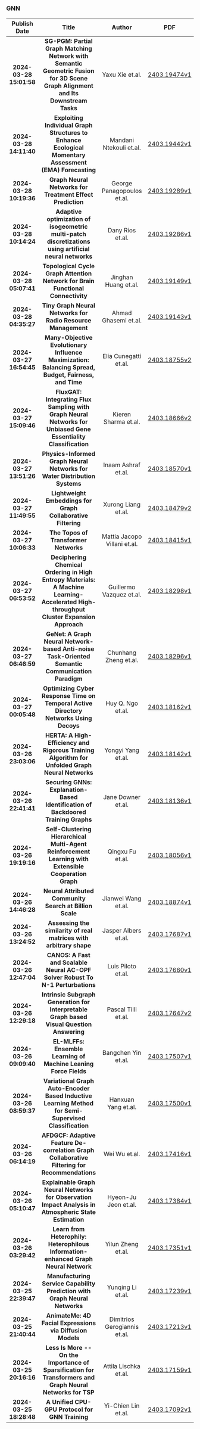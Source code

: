 
### GNN
|Publish Date|Title|Author|PDF|Code|
| :---: | :---: | :---: | :---: | :---: |
|**2024-03-28 15:01:58**|**SG-PGM: Partial Graph Matching Network with Semantic Geometric Fusion   for 3D Scene Graph Alignment and Its Downstream Tasks**|Yaxu Xie et.al.|[2403.19474v1](http://arxiv.org/abs/2403.19474v1)|[link](https://github.com/dfki-av/sg-pgm)|
|**2024-03-28 14:11:40**|**Exploiting Individual Graph Structures to Enhance Ecological Momentary   Assessment (EMA) Forecasting**|Mandani Ntekouli et.al.|[2403.19442v1](http://arxiv.org/abs/2403.19442v1)|null|
|**2024-03-28 10:19:36**|**Graph Neural Networks for Treatment Effect Prediction**|George Panagopoulos et.al.|[2403.19289v1](http://arxiv.org/abs/2403.19289v1)|null|
|**2024-03-28 10:14:24**|**Adaptive optimization of isogeometric multi-patch discretizations using   artificial neural networks**|Dany Rios et.al.|[2403.19286v1](http://arxiv.org/abs/2403.19286v1)|null|
|**2024-03-28 05:07:41**|**Topological Cycle Graph Attention Network for Brain Functional   Connectivity**|Jinghan Huang et.al.|[2403.19149v1](http://arxiv.org/abs/2403.19149v1)|null|
|**2024-03-28 04:35:27**|**Tiny Graph Neural Networks for Radio Resource Management**|Ahmad Ghasemi et.al.|[2403.19143v1](http://arxiv.org/abs/2403.19143v1)|null|
|**2024-03-27 16:54:45**|**Many-Objective Evolutionary Influence Maximization: Balancing Spread,   Budget, Fairness, and Time**|Elia Cunegatti et.al.|[2403.18755v2](http://arxiv.org/abs/2403.18755v2)|[link](https://github.com/eliacunegatti/moeim)|
|**2024-03-27 15:09:46**|**FluxGAT: Integrating Flux Sampling with Graph Neural Networks for   Unbiased Gene Essentiality Classification**|Kieren Sharma et.al.|[2403.18666v2](http://arxiv.org/abs/2403.18666v2)|[link](https://github.com/kierensharma/fluxgat)|
|**2024-03-27 13:51:26**|**Physics-Informed Graph Neural Networks for Water Distribution Systems**|Inaam Ashraf et.al.|[2403.18570v1](http://arxiv.org/abs/2403.18570v1)|[link](https://github.com/HammerLabML/physics_informed_gnns_for_wds)|
|**2024-03-27 11:49:55**|**Lightweight Embeddings for Graph Collaborative Filtering**|Xurong Liang et.al.|[2403.18479v2](http://arxiv.org/abs/2403.18479v2)|[link](https://github.com/xurong-liang/LEGCF)|
|**2024-03-27 10:06:33**|**The Topos of Transformer Networks**|Mattia Jacopo Villani et.al.|[2403.18415v1](http://arxiv.org/abs/2403.18415v1)|null|
|**2024-03-27 06:53:52**|**Deciphering Chemical Ordering in High Entropy Materials: A Machine   Learning-Accelerated High-throughput Cluster Expansion Approach**|Guillermo Vazquez et.al.|[2403.18298v1](http://arxiv.org/abs/2403.18298v1)|null|
|**2024-03-27 06:46:59**|**GeNet: A Graph Neural Network-based Anti-noise Task-Oriented Semantic   Communication Paradigm**|Chunhang Zheng et.al.|[2403.18296v1](http://arxiv.org/abs/2403.18296v1)|[link](https://github.com/chunbaobao/genet)|
|**2024-03-27 00:05:48**|**Optimizing Cyber Response Time on Temporal Active Directory Networks   Using Decoys**|Huy Q. Ngo et.al.|[2403.18162v1](http://arxiv.org/abs/2403.18162v1)|null|
|**2024-03-26 23:03:06**|**HERTA: A High-Efficiency and Rigorous Training Algorithm for Unfolded   Graph Neural Networks**|Yongyi Yang et.al.|[2403.18142v1](http://arxiv.org/abs/2403.18142v1)|null|
|**2024-03-26 22:41:41**|**Securing GNNs: Explanation-Based Identification of Backdoored Training   Graphs**|Jane Downer et.al.|[2403.18136v1](http://arxiv.org/abs/2403.18136v1)|null|
|**2024-03-26 19:19:16**|**Self-Clustering Hierarchical Multi-Agent Reinforcement Learning with   Extensible Cooperation Graph**|Qingxu Fu et.al.|[2403.18056v1](http://arxiv.org/abs/2403.18056v1)|null|
|**2024-03-26 14:46:28**|**Neural Attributed Community Search at Billion Scale**|Jianwei Wang et.al.|[2403.18874v1](http://arxiv.org/abs/2403.18874v1)|null|
|**2024-03-26 13:24:52**|**Assessing the similarity of real matrices with arbitrary shape**|Jasper Albers et.al.|[2403.17687v1](http://arxiv.org/abs/2403.17687v1)|[link](https://github.com/inm-6/sas)|
|**2024-03-26 12:47:04**|**CANOS: A Fast and Scalable Neural AC-OPF Solver Robust To N-1   Perturbations**|Luis Piloto et.al.|[2403.17660v1](http://arxiv.org/abs/2403.17660v1)|null|
|**2024-03-26 12:29:18**|**Intrinsic Subgraph Generation for Interpretable Graph based Visual   Question Answering**|Pascal Tilli et.al.|[2403.17647v2](http://arxiv.org/abs/2403.17647v2)|[link](https://github.com/digitalphonetics/intrinsic-subgraph-generation-for-vqa)|
|**2024-03-26 09:09:40**|**EL-MLFFs: Ensemble Learning of Machine Leaning Force Fields**|Bangchen Yin et.al.|[2403.17507v1](http://arxiv.org/abs/2403.17507v1)|null|
|**2024-03-26 08:59:37**|**Variational Graph Auto-Encoder Based Inductive Learning Method for   Semi-Supervised Classification**|Hanxuan Yang et.al.|[2403.17500v1](http://arxiv.org/abs/2403.17500v1)|null|
|**2024-03-26 06:14:19**|**AFDGCF: Adaptive Feature De-correlation Graph Collaborative Filtering   for Recommendations**|Wei Wu et.al.|[2403.17416v1](http://arxiv.org/abs/2403.17416v1)|null|
|**2024-03-26 05:10:47**|**Explainable Graph Neural Networks for Observation Impact Analysis in   Atmospheric State Estimation**|Hyeon-Ju Jeon et.al.|[2403.17384v1](http://arxiv.org/abs/2403.17384v1)|null|
|**2024-03-26 03:29:42**|**Learn from Heterophily: Heterophilous Information-enhanced Graph Neural   Network**|Yilun Zheng et.al.|[2403.17351v1](http://arxiv.org/abs/2403.17351v1)|null|
|**2024-03-25 22:39:47**|**Manufacturing Service Capability Prediction with Graph Neural Networks**|Yunqing Li et.al.|[2403.17239v1](http://arxiv.org/abs/2403.17239v1)|null|
|**2024-03-25 21:40:44**|**AnimateMe: 4D Facial Expressions via Diffusion Models**|Dimitrios Gerogiannis et.al.|[2403.17213v1](http://arxiv.org/abs/2403.17213v1)|null|
|**2024-03-25 20:16:16**|**Less Is More -- On the Importance of Sparsification for Transformers and   Graph Neural Networks for TSP**|Attila Lischka et.al.|[2403.17159v1](http://arxiv.org/abs/2403.17159v1)|null|
|**2024-03-25 18:28:48**|**A Unified CPU-GPU Protocol for GNN Training**|Yi-Chien Lin et.al.|[2403.17092v1](http://arxiv.org/abs/2403.17092v1)|[link](https://github.com/jasonlin316/a-unified-cpu-gpu-protocol-for-gnn-training)|
